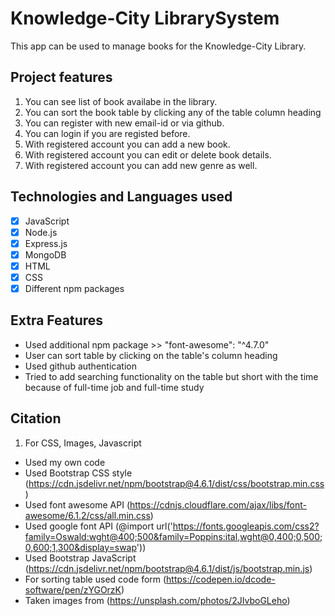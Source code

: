# Knowledge-City LibrarySystem
This app can be used to manage books for the Knowledge-City Library.

## Project features
1. You can see list of book availabe in the library.
2. You can sort the book table by clicking any of the table column heading
3. You can register with new email-id or via github.
4. You can login if you are registed before.
5. With registered account you can add a new book.
6. With registered account you can edit or delete book details.
7. With registered account you can add new genre as well. 

## Technologies and Languages used
- [x] JavaScript
- [x] Node.js
- [x] Express.js
- [x] MongoDB
- [x] HTML
- [x] CSS
- [x] Different npm packages

## Extra Features
 - Used additional npm package >> "font-awesome": "^4.7.0"
 - User can sort table by clicking on the table's column heading
 - Used github authentication
 - Tried to add searching functionality on the table but short with the time because of full-time job and full-time study

## Citation
1. For CSS, Images, Javascript
 - Used my own code
 - Used Bootstrap CSS style (https://cdn.jsdelivr.net/npm/bootstrap@4.6.1/dist/css/bootstrap.min.css)
 - Used font awesome API (https://cdnjs.cloudflare.com/ajax/libs/font-awesome/6.1.2/css/all.min.css)
 - Used google font API (@import url('https://fonts.googleapis.com/css2?family=Oswald:wght@400;500&family=Poppins:ital,wght@0,400;0,500;0,600;1,300&display=swap'))
 - Used Bootstrap JavaScript (https://cdn.jsdelivr.net/npm/bootstrap@4.6.1/dist/js/bootstrap.min.js)
 - For sorting table used code form (https://codepen.io/dcode-software/pen/zYGOrzK)
 - Taken images from (https://unsplash.com/photos/2JIvboGLeho)
 
 

